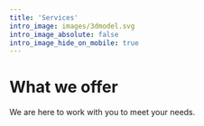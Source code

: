 ```yaml
---
title: 'Services'
intro_image: images/3dmodel.svg
intro_image_absolute: false
intro_image_hide_on_mobile: true
---
```


# What we offer

We are here to work with you to meet your needs.
